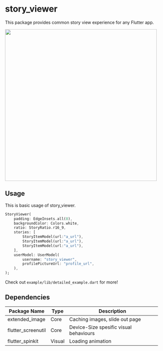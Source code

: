 # story_viewer

This package provides common story view experience for any Flutter app.

<img src="https://firebasestorage.googleapis.com/v0/b/app-monotony.appspot.com/o/assets%2Fstory_viewer_01.png?alt=media&token=01e2af66-aabc-4025-bdce-36de7f6e2d3b" width="500" />

## Usage

This is basic usage of story_viewer.

``` Dart
StoryViewer(
    padding: EdgeInsets.all(8),
    backgroundColor: Colors.white,
    ratio: StoryRatio.r16_9,
    stories: [
        StoryItemModel(url:"a_url"),
        StoryItemModel(url:"a_url"),
        StoryItemModel(url:"a_url"),
    ],
    userModel: UserModel(
        username: "story_viewer",
        profilePictureUrl: "profile_url",
    ),
);
```
Check out ```example/lib/detailed_example.dart``` for more!

## Dependencies

| Package Name| Type | Description | 
| ----------- | ----------- | ----------- |
| extended_image| Core | Caching images, slide out page |
| flutter_screenutil | Core | Device-Size spesific visual behaviours|
| flutter_spinkit | Visual | Loading animation|